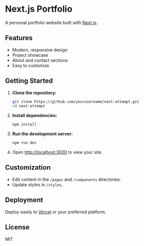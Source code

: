 # Next.js Portfolio

A personal portfolio website built with [Next.js](https://nextjs.org/).

## Features

-   Modern, responsive design
-   Project showcase
-   About and contact sections
-   Easy to customize

## Getting Started

1. **Clone the repository:**

    ```bash
    git clone https://github.com/yourusername/next-attempt.git
    cd next-attempt
    ```

2. **Install dependencies:**

    ```bash
    npm install
    ```

3. **Run the development server:**

    ```bash
    npm run dev
    ```

4. Open [http://localhost:3000](http://localhost:3000) to view your site.

## Customization

-   Edit content in the `/pages` and `/components` directories.
-   Update styles in `/styles`.

## Deployment

Deploy easily to [Vercel](https://vercel.com/) or your preferred platform.

## License

MIT
